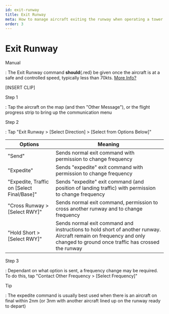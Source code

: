 ```yaml
---
id: exit-runway
title: Exit Runway
meta: How to manage aircraft exiting the runway when operating a tower facility within Infinite Flight.
order: 3
---
```




# Exit Runway



Manual

: The Exit Runway command **should**{.red} be given once the aircraft is at a safe and controlled speed, typically less than 70kts. [More Info?](/guide/atc-manual/3.-tower/3.5-exit-runway-go-around#3.5.1)



[INSERT CLIP]



Step 1

: Tap the aircraft on the map (and then "Other Message"), or the flight progress strip to bring up the communication menu



Step 2

: Tap "Exit Runway > [Select Direction] > [Select from Options Below]"



| Options                                    | Meaning                                                      |
| ------------------------------------------ | ------------------------------------------------------------ |
| "Send"                                     | Sends normal exit command with permission to change frequency |
| "Expedite"                                 | Sends "expedite" exit command with permission to change frequency |
| "Expedite, Traffic on [Select Final/Base]" | Sends "expedite" exit command (and position of landing traffic) with permission to change frequency |
| "Cross Runway > [Select RWY]"              | Sends normal exit command, permission to cross another runway and to change frequency |
| "Hold Short > [Select RWY]"                | Sends normal exit command and instructions to hold short of another runway. Aircraft remain on frequency and only changed to ground once traffic has crossed the runway |



Step 3

: Dependant on what option is sent, a frequency change may be required. To do this, tap "Contact Other Frequency > [Select Frequency]"



Tip

: The expedite command is usually best used when there is an aircraft on final within 2nm (or 3nm with another aircraft lined up on the runway ready to depart) 

